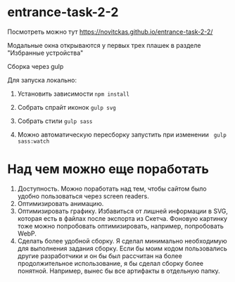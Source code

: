 # entrance-task-2-2

Посмотреть можно тут https://novitckas.github.io/entrance-task-2-2/

Модальные окна открываются у первых трех плашек в разделе "Избранные устройства"

Сборка через gulp

Для запуска локально:

1. Установить зависимости
``` npm install ```

2. Собрать спрайт иконок
```gulp svg```

3. Собрать стили
```gulp sass```

4. Можно автоматическую пересборку запустить при изменении
``` gulp sass:watch```

# Над чем можно еще поработать
1. Доступность. Можно поработать над тем, чтобы сайтом было удобно пользоваться через screen readers.
2. Оптимизировать анимацию.
3. Оптимизировать графику. Избавиться от лишней информации в SVG, которая есть в файлах после экспорта из Скетча. Фоновую картинку тоже можно попробовать оптимизировать, например, попробовать WebP.
4. Сделать более удобной сборку. Я сделал минимально необходимую для выполнения задания сборку. Если бы моим кодом пользовались другие разработчики и он бы был рассчитан на более продолжительное использование, я бы сделал сборку более понятной. Например, вынес бы все артифакты в отдельную папку.
